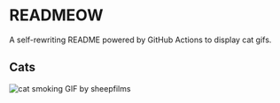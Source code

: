 # READMEOW

A self-rewriting README powered by GitHub Actions to display cat gifs.

## Cats

![cat smoking GIF by sheepfilms](https://media4.giphy.com/media/l0ExdMHUDKteztyfe/200.gif?cid=9acd02dailsojmez8st7v0hq54v062z5185xxseeb3imha58&ep=v1_gifs_search&rid=200.gif&ct=g)
